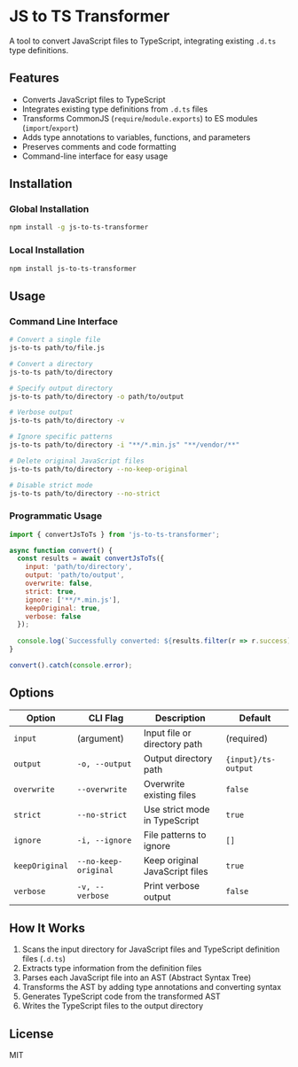 # JS to TS Transformer

A tool to convert JavaScript files to TypeScript, integrating existing `.d.ts` type definitions.

## Features

- Converts JavaScript files to TypeScript
- Integrates existing type definitions from `.d.ts` files
- Transforms CommonJS (`require`/`module.exports`) to ES modules (`import`/`export`)
- Adds type annotations to variables, functions, and parameters
- Preserves comments and code formatting
- Command-line interface for easy usage

## Installation

### Global Installation

```bash
npm install -g js-to-ts-transformer
```

### Local Installation

```bash
npm install js-to-ts-transformer
```

## Usage

### Command Line Interface

```bash
# Convert a single file
js-to-ts path/to/file.js

# Convert a directory
js-to-ts path/to/directory

# Specify output directory
js-to-ts path/to/directory -o path/to/output

# Verbose output
js-to-ts path/to/directory -v

# Ignore specific patterns
js-to-ts path/to/directory -i "**/*.min.js" "**/vendor/**"

# Delete original JavaScript files
js-to-ts path/to/directory --no-keep-original

# Disable strict mode
js-to-ts path/to/directory --no-strict
```

### Programmatic Usage

```javascript
import { convertJsToTs } from 'js-to-ts-transformer';

async function convert() {
  const results = await convertJsToTs({
    input: 'path/to/directory',
    output: 'path/to/output',
    overwrite: false,
    strict: true,
    ignore: ['**/*.min.js'],
    keepOriginal: true,
    verbose: false
  });
  
  console.log(`Successfully converted: ${results.filter(r => r.success).length} files`);
}

convert().catch(console.error);
```

## Options

| Option | CLI Flag | Description | Default |
|--------|----------|-------------|---------|
| `input` | (argument) | Input file or directory path | (required) |
| `output` | `-o, --output` | Output directory path | `{input}/ts-output` |
| `overwrite` | `--overwrite` | Overwrite existing files | `false` |
| `strict` | `--no-strict` | Use strict mode in TypeScript | `true` |
| `ignore` | `-i, --ignore` | File patterns to ignore | `[]` |
| `keepOriginal` | `--no-keep-original` | Keep original JavaScript files | `true` |
| `verbose` | `-v, --verbose` | Print verbose output | `false` |

## How It Works

1. Scans the input directory for JavaScript files and TypeScript definition files (`.d.ts`)
2. Extracts type information from the definition files
3. Parses each JavaScript file into an AST (Abstract Syntax Tree)
4. Transforms the AST by adding type annotations and converting syntax
5. Generates TypeScript code from the transformed AST
6. Writes the TypeScript files to the output directory

## License

MIT
